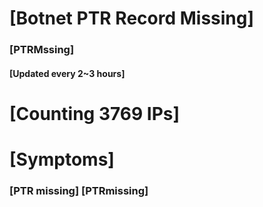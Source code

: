 # [Botnet PTR Record Missing]
### [PTRMssing]
#### [Updated every 2~3 hours]

# [Counting 3769 IPs]

# [Symptoms] 
###   [PTR missing] [PTRmissing]
